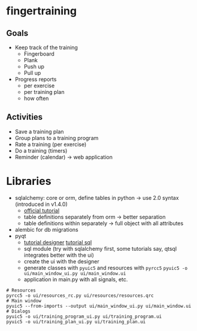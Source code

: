 # fingertraining

## Goals

* Keep track of the training
  * Fingerboard
  * Plank
  * Push up
  * Pull up
* Progress reports
  * per exercise
  * per training plan
  * how often

## Activities

* Save a training plan
* Group plans to a training program
* Rate a training (per exercise)
* Do a training (timers)
* Reminder (calendar) -> web application

# Libraries

* sqlalchemy: core or orm, define tables in python -> use 2.0 syntax (introduced in v1.4.0)
  * [official tutorial](https://docs.sqlalchemy.org/en/14/tutorial/)
  * table definitions separately from orm -> better separation
  * table definitions within separately -> full object with all attributes
* alembic for db migrations
* pyqt
  * [tutorial designer](https://realpython.com/qt-designer-python/) [tutorial sql](https://realpython.com/python-pyqt-database/)
  * sql module (try with sqlalchemy first, some tutorials say, qtsql integrates better with the ui)
  * create the ui with the designer
  * generate classes with ``pyuic5`` and resources with ``pyrcc5`` ``pyuic5 -o ui/main_window_ui.py ui/main_window.ui``
  * application in main.py with all signals, etc.
  
```
# Resources
pyrcc5 -o ui/resources_rc.py ui/resources/resources.qrc
# Main window
pyuic5 --from-imports --output ui/main_window_ui.py ui/main_window.ui
# Dialogs
pyuic5 -o ui/training_program_ui.py ui/training_program.ui
pyuic5 -o ui/training_plan_ui.py ui/training_plan.ui
```
